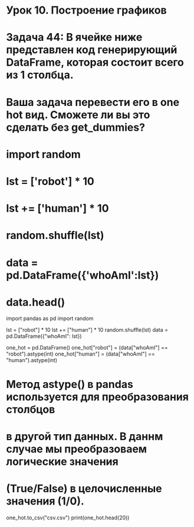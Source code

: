 # Урок 10. Построение графиков
# Задача 44: В ячейке ниже представлен код генерирующий DataFrame, которая состоит всего из 1 столбца.
# Ваша задача перевести его в one hot вид. Сможете ли вы это сделать без get_dummies?

# import random
# lst = ['robot'] * 10
# lst += ['human'] * 10
# random.shuffle(lst)
# data = pd.DataFrame({'whoAmI':lst})
# data.head()

import pandas as pd
import random

lst = ["robot"] * 10
lst += ["human"] * 10
random.shuffle(lst)
data = pd.DataFrame({"whoAmI": lst})

one_hot = pd.DataFrame()
one_hot["robot"] = (data["whoAmI"] == "robot").astype(int)
one_hot["human"] = (data["whoAmI"] == "human").astype(int)

# Метод astype() в pandas используется для преобразования столбцов
# в другой тип данных. В даннм случае мы преобразоваем логические значения
# (True/False) в целочисленные значения (1/0).

one_hot.to_csv("csv.csv")
print(one_hot.head(20))

